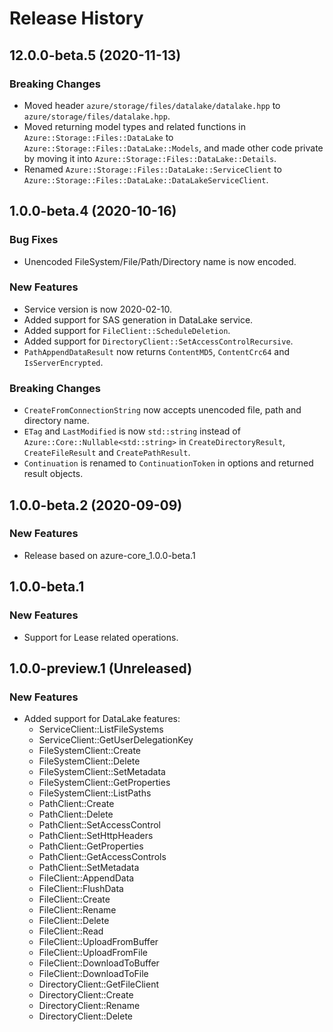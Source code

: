 # Release History

## 12.0.0-beta.5 (2020-11-13)

### Breaking Changes

* Moved header `azure/storage/files/datalake/datalake.hpp` to `azure/storage/files/datalake.hpp`.
* Moved returning model types and related functions in `Azure::Storage::Files::DataLake` to `Azure::Storage::Files::DataLake::Models`, and made other code private by moving it into `Azure::Storage::Files::DataLake::Details`.
* Renamed `Azure::Storage::Files::DataLake::ServiceClient` to `Azure::Storage::Files::DataLake::DataLakeServiceClient`.

## 1.0.0-beta.4 (2020-10-16)

### Bug Fixes

* Unencoded FileSystem/File/Path/Directory name is now encoded.

### New Features

* Service version is now 2020-02-10.
* Added support for SAS generation in DataLake service.
* Added support for `FileClient::ScheduleDeletion`.
* Added support for `DirectoryClient::SetAccessControlRecursive`.
* `PathAppendDataResult` now returns `ContentMD5`, `ContentCrc64` and `IsServerEncrypted`.

### Breaking Changes

* `CreateFromConnectionString` now accepts unencoded file, path and directory name.
* `ETag` and `LastModified` is now `std::string` instead of `Azure::Core::Nullable<std::string>` in `CreateDirectoryResult`, `CreateFileResult` and `CreatePathResult`.
* `Continuation` is renamed to `ContinuationToken` in options and returned result objects.

## 1.0.0-beta.2 (2020-09-09)

### New Features

* Release based on azure-core_1.0.0-beta.1

## 1.0.0-beta.1

### New Features

* Support for Lease related operations.

## 1.0.0-preview.1 (Unreleased)

### New Features

* Added support for DataLake features:
  - ServiceClient::ListFileSystems
  - ServiceClient::GetUserDelegationKey
  - FileSystemClient::Create
  - FileSystemClient::Delete
  - FileSystemClient::SetMetadata
  - FileSystemClient::GetProperties
  - FileSystemClient::ListPaths
  - PathClient::Create
  - PathClient::Delete
  - PathClient::SetAccessControl
  - PathClient::SetHttpHeaders
  - PathClient::GetProperties
  - PathClient::GetAccessControls
  - PathClient::SetMetadata
  - FileClient::AppendData
  - FileClient::FlushData
  - FileClient::Create
  - FileClient::Rename
  - FileClient::Delete
  - FileClient::Read
  - FileClient::UploadFromBuffer
  - FileClient::UploadFromFile
  - FileClient::DownloadToBuffer
  - FileClient::DownloadToFile
  - DirectoryClient::GetFileClient
  - DirectoryClient::Create
  - DirectoryClient::Rename
  - DirectoryClient::Delete
